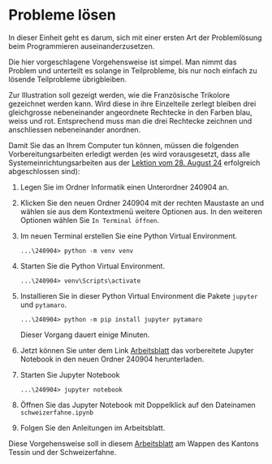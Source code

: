 # Probleme lösen

In dieser Einheit geht es darum, sich mit einer ersten Art der
Problemlösung beim Programmieren auseinanderzusetzen.

Die hier vorgeschlagene Vorgehensweise ist simpel. Man nimmt das Problem
und unterteilt es solange in Teilprobleme, bis nur noch einfach zu
lösende Teilprobleme übrigbleiben.

Zur Illustration soll gezeigt werden, wie die Französische Trikolore
gezeichnet werden kann. Wird diese in ihre Einzelteile zerlegt bleiben
drei gleichgrosse nebeneinander angeordnete Rechtecke in den Farben
blau, weiss und rot. Entsprechend muss man die drei Rechtecke zeichnen
und anschliessen nebeneinander anordnen.

Damit Sie das an Ihrem Computer tun können, müssen die folgenden
Vorbereitungsarbeiten erledigt werden (es wird vorausgesetzt, dass alle
Systemeinrichtungsarbeiten aus der 
[Lektion vom 28. August 24](../240828/installationsanleitungen.md)
erfolgreich abgeschlossen sind):

1. Legen Sie im Ordner Informatik einen Unterordner 240904 an.
2. Klicken Sie den neuen Ordner 240904 mit der rechten Maustaste an und
   wählen sie aus dem Kontextmenü weitere Optionen aus. In den weiteren
   Optionen wählen Sie `In Terminal öffnen`.
3. Im neuen Terminal erstellen Sie eine Python Virtual Environment.
   
   ```shell
   ...\240904> python -m venv venv
   ```

4. Starten Sie die Python Virtual Environment.
   
   ```shell
   ...\240904> venv\Scripts\activate
   ```

5. Installieren Sie in dieser Python Virtual Environment die Pakete
   `jupyter` und `pytamaro`.

      
   ```shell
   ...\240904> python -m pip install jupyter pytamaro
   ```

   Dieser Vorgang dauert einige Minuten.

6. Jetzt können Sie unter dem Link
   [Arbeitsblatt](https://colab.research.google.com/github/I-fP-24-28/Skript/blob/main/docs/240904/schweizerfahne.ipynb)
   das vorbereitete Jupyter Notebook in den neuen Ordner 240904
   herunterladen.
   
7. Starten Sie Jupyter Notebook

      
   ```shell
   ...\240904> jupyter notebook
   ```
8. Öffnen Sie das Jupyter Notebook mit Doppelklick auf den Dateinamen `schweizerfahne.ipynb`
9. Folgen Sie den Anleitungen im Arbeitsblatt.

Diese Vorgehensweise soll in diesem 
[Arbeitsblatt](https://colab.research.google.com/github/I-fP-24-28/Skript/blob/main/docs/240904/schweizerfahne.ipynb)
am Wappen des Kantons Tessin und der Schweizerfahne.